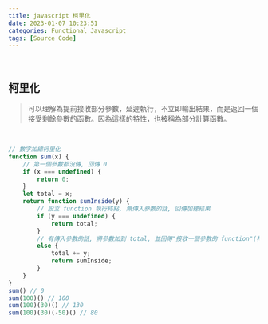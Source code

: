 ```yaml
---
title: javascript 柯里化
date: 2023-01-07 10:23:51
categories: Functional Javascript
tags: [Source Code]
---
```


<br/>

## 柯里化
> 可以理解為提前接收部分參數，延遲執行，不立即輸出結果，而是返回一個接受剩餘參數的函數。因為這樣的特性，也被稱為部分計算函數。


<br/>

```javascript
// 數字加總柯里化
function sum(x) {
    // 第一個參數都沒傳, 回傳 0
    if (x === undefined) {
        return 0;
    }
    let total = x;
    return function sumInside(y) {
        // 設立 function 執行終點, 無傳入參數的話, 回傳加總結果
        if (y === undefined) {
            return total;
        } 
        // 有傳入參數的話, 將參數加到 total, 並回傳"接收一個參數的 function"(柯里化的核心)
        else {
            total += y;
            return sumInside;
        }
    }
}
sum() // 0
sum(100)() // 100
sum(100)(30)() // 130
sum(100)(30)(-50)() // 80
```